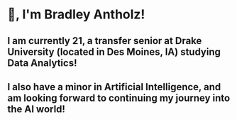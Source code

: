 # 👋, I'm Bradley Antholz! 

## I am currently 21, a transfer senior at Drake University (located in Des Moines, IA) studying Data Analytics!
## I also have a minor in Artificial Intelligence, and am looking forward to continuing my journey into the AI world!

